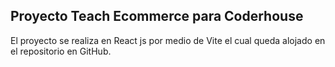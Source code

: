 ## Proyecto Teach Ecommerce para Coderhouse
El proyecto se realiza en React js por medio de Vite el cual queda alojado en el repositorio en GitHub.